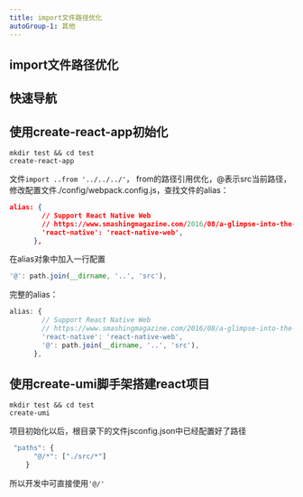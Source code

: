 ```yaml
---
title: import文件路径优化
autoGroup-1: 其他
---
```


## import文件路径优化

## 快速导航

<TOC />

## 使用create-react-app初始化


```shell
mkdir test && cd test
create-react-app
```

文件`import ..from '../../../'`， from的路径引用优化，@表示src当前路径，修改配置文件./config/webpack.config.js，查找文件的alias：
```json
alias: {
        // Support React Native Web
        // https://www.smashingmagazine.com/2016/08/a-glimpse-into-the-future-with-react-native-for-web/
        'react-native': 'react-native-web',
      },
```
在alias对象中加入一行配置
```js
'@': path.join(__dirname, '..', 'src'),
```

完整的alias：

```js
alias: {
        // Support React Native Web
        // https://www.smashingmagazine.com/2016/08/a-glimpse-into-the-future-with-react-native-for-web/
        'react-native': 'react-native-web',
        '@': path.join(__dirname, '..', 'src'),
      },
```


## 使用create-umi脚手架搭建react项目
```shell
mkdir test && cd test
create-umi
```

项目初始化以后，根目录下的文件jsconfig.json中已经配置好了路径
```js
 "paths": {
      "@/*": ["./src/*"]
    }
```

所以开发中可直接使用`'@/'`